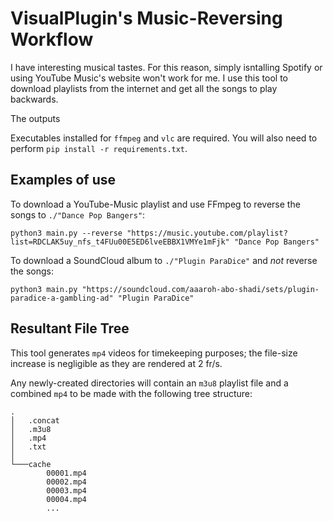 # VisualPlugin's Music-Reversing Workflow

I have interesting musical tastes. For this reason, simply isntalling Spotify or using YouTube Music's website won't work for me. I use this tool to download playlists from the internet and get all the songs to play backwards.

The outputs 

Executables installed for `ffmpeg` and `vlc` are required. You will also need to perform `pip install -r requirements.txt`.

## Examples of use

To download a YouTube-Music playlist and use FFmpeg to reverse the songs to `./"Dance Pop Bangers"`:
```
python3 main.py --reverse "https://music.youtube.com/playlist?list=RDCLAK5uy_nfs_t4FUu00E5ED6lveEBBX1VMYe1mFjk" "Dance Pop Bangers"
```

To download a SoundCloud album to `./"Plugin ParaDice"` and *not* reverse the songs:
```
python3 main.py "https://soundcloud.com/aaaroh-abo-shadi/sets/plugin-paradice-a-gambling-ad" "Plugin ParaDice"
```

## Resultant File Tree

This tool generates `mp4` videos for timekeeping purposes; the file-size increase is negligible as they are rendered at 2 fr/s.

Any newly-created directories will contain an `m3u8` playlist file and a combined `mp4` to be made with the following tree structure:

```
.
│   .concat
│   .m3u8
│   .mp4
│   .txt
│
└───cache
        00001.mp4
        00002.mp4
        00003.mp4
        00004.mp4
        ...
```